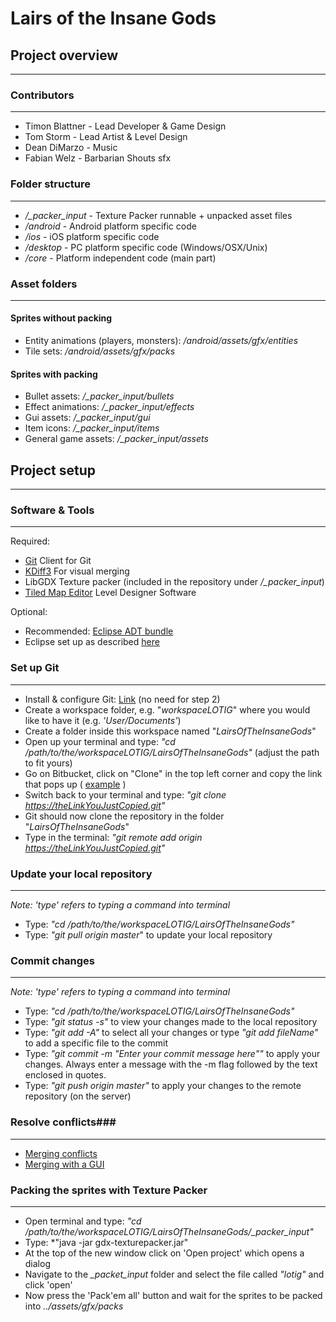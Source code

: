 # Lairs of the Insane Gods #


## Project overview ##
___

### Contributors ###
___

* Timon Blattner - Lead Developer & Game Design
* Tom Storm - Lead Artist & Level Design
* Dean DiMarzo - Music
* Fabian Welz - Barbarian Shouts sfx

### Folder structure ###
___

* */_packer_input* - Texture Packer runnable + unpacked asset files
* */android* - Android platform specific code
* */ios* - iOS platform specific code
* */desktop* - PC platform specific code (Windows/OSX/Unix)
* */core* - Platform independent code (main part)

### Asset folders ###
___

#### Sprites without packing ####
* Entity animations (players, monsters): */android/assets/gfx/entities*
* Tile sets: */android/assets/gfx/packs*

#### Sprites with packing ####
* Bullet assets: */_packer_input/bullets*
* Effect animations: */_packer_input/effects*
* Gui assets: */_packer_input/gui*
* Item icons: */_packer_input/items*
* General game assets: */_packer_input/assets*

## Project setup ##
___

### Software & Tools ###
___

Required:

* [Git](http://git-scm.com/downloads) Client for Git
* [KDiff3](http://kdiff3.sourceforge.net/) For visual merging
* LibGDX Texture packer (included in the repository under */_packer_input*)
* [Tiled Map Editor](http://www.mapeditor.org/) Level Designer Software

Optional:

* Recommended: [Eclipse ADT bundle](http://developer.android.com/sdk/index.html)
* Eclipse set up as described [here](https://github.com/libgdx/libgdx/wiki/Setting-up-your-Development-Environment-%28Eclipse,-Intellij-IDEA,-NetBeans%29)

### Set up Git ###
___

* Install & configure Git: [Link](https://confluence.atlassian.com/display/BITBUCKET/Set+up+Git) (no need for step 2)
* Create a workspace folder, e.g. "*workspaceLOTIG*" where you would like to have it (e.g. *'User/Documents'*)
* Create a folder inside this workspace named "*LairsOfTheInsaneGods*"
* Open up your terminal and type: *"cd /path/to/the/workspaceLOTIG/LairsOfTheInsaneGods"* (adjust the path to fit yours)
* Go on Bitbucket, click on "Clone" in the top left corner and copy the link that pops up ( [example](http://i.imgur.com/BkonRVW.png) )
* Switch back to your terminal and type: *"git clone https://theLinkYouJustCopied.git"*
* Git should now clone the repository in the folder "*LairsOfTheInsaneGods*"
* Type in the terminal: *"git remote add origin https://theLinkYouJustCopied.git"*

### Update your local repository ###
___

*Note: 'type' refers to typing a command into terminal*

* Type: *"cd /path/to/the/workspaceLOTIG/LairsOfTheInsaneGods"*
* Type: *"git pull origin master*" to update your local repository

### Commit changes ###
___

*Note: 'type' refers to typing a command into terminal*

* Type: *"cd /path/to/the/workspaceLOTIG/LairsOfTheInsaneGods"*
* Type: *"git status -s"* to view your changes made to the local repository
* Type: *"git add -A"* to select all your changes or type *"git add fileName"* to add a specific file to the commit
* Type: *"git commit -m "Enter your commit message here""* to apply your changes. Always enter a message with the -m flag followed by the text enclosed in quotes.
* Type: *"git push origin master"* to apply your changes to the remote repository (on the server)

### Resolve conflicts###
___

* [Merging conflicts](http://www.gitguys.com/topics/merging-with-a-conflict-conflicts-and-resolutions/)
* [Merging with a GUI](http://www.gitguys.com/topics/merging-with-a-gui/)

### Packing the sprites with Texture Packer ###
___

* Open terminal and type: *"cd /path/to/the/workspaceLOTIG/LairsOfTheInsaneGods/_packer_input"*
* Type: *"java -jar gdx-texturepacker.jar"
* At the top of the new window click on 'Open project' which opens a dialog
* Navigate to the *_packet_input* folder and select the file called *"lotig"* and click 'open'
* Now press the 'Pack'em all' button and wait for the sprites to be packed into *../assets/gfx/packs*